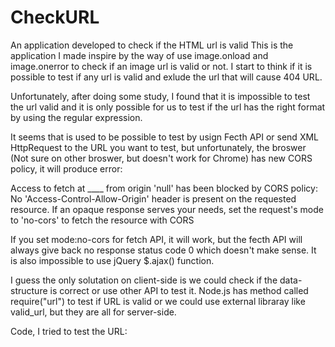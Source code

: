 # CheckURL
An application developed to check if the HTML url is valid 
This is the application I made inspire by the way of use image.onload and image.onerror to check if an image url is valid or not.
I start to think if it is possible to test if any url is valid and exlude the url that will cause 404 URL.

Unfortunately, after doing some study, I found that it is impossible to test the url valid and it is only possible for us to test if the url has the right format by using the regular expression.

It seems that is used to be possible to test by usign Fecth API or send XML HttpRequest to the URL you want to test, but unfortunately, the broswer (Not sure on other broswer, but doesn't work for Chrome) has new CORS policy, it will produce error:

Access to fetch at ____ from origin 'null' has been blocked by CORS policy: No 'Access-Control-Allow-Origin' header is present on the requested resource. If an opaque response serves your needs, set the request's mode to 'no-cors' to fetch the resource with CORS 

If you set mode:no-cors for fetch API, it will work, but the fecth API will always give back no response status code 0 which doesn't make sense. It is also impossible to use jQuery $.ajax() function.

I guess the only solutation on client-side is we could check if the data-structure is correct or use other API to test it. Node.js has method called require("url") to test if URL is valid or we could use external libraray like valid_url, but they are all for server-side.

Code, I tried to test the URL:

